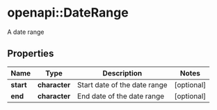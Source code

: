 # openapi::DateRange

A date range

## Properties
Name | Type | Description | Notes
------------ | ------------- | ------------- | -------------
**start** | **character** | Start date of the date range | [optional] 
**end** | **character** | End date of the date range | [optional] 


